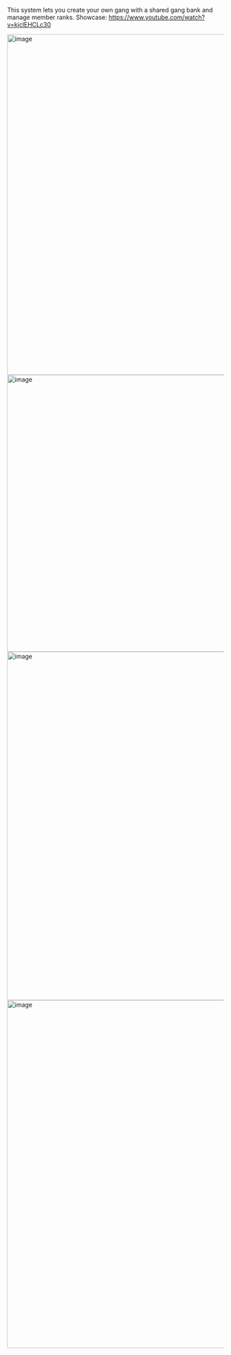 This system lets you create your own gang with a shared gang bank and manage member ranks.
Showcase: https://www.youtube.com/watch?v=kjclEHCLc30

<img width="741" height="790" alt="image" src="https://github.com/user-attachments/assets/57c18435-e4b3-40bb-94ef-10d492690df7" />

<img width="816" height="642" alt="image" src="https://github.com/user-attachments/assets/db729c86-a185-43aa-b5d7-f87fb7fbaf10" />

<img width="1238" height="808" alt="image" src="https://github.com/user-attachments/assets/3a06c54a-842a-4702-a6af-9f5e5f4d4217" />

<img width="1214" height="807" alt="image" src="https://github.com/user-attachments/assets/cc283e2f-8deb-4841-b5fd-a1291dd1697b" />

